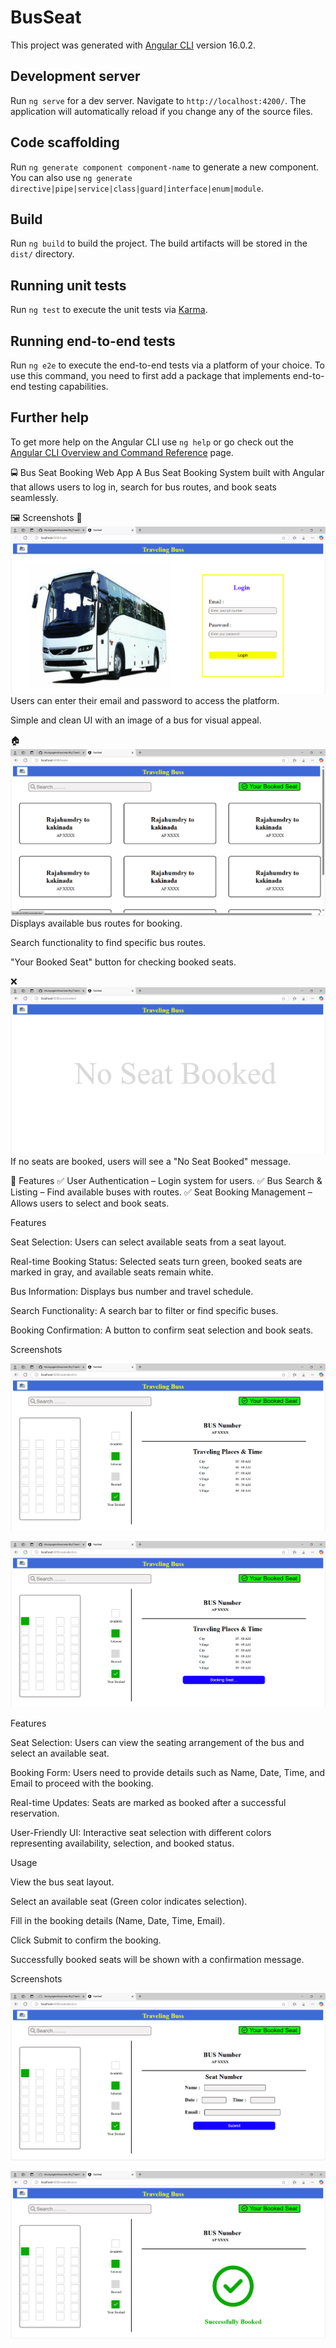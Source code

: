 # BusSeat

This project was generated with [Angular CLI](https://github.com/angular/angular-cli) version 16.0.2.

## Development server

Run `ng serve` for a dev server. Navigate to `http://localhost:4200/`. The application will automatically reload if you change any of the source files.

## Code scaffolding

Run `ng generate component component-name` to generate a new component. You can also use `ng generate directive|pipe|service|class|guard|interface|enum|module`.

## Build

Run `ng build` to build the project. The build artifacts will be stored in the `dist/` directory.

## Running unit tests

Run `ng test` to execute the unit tests via [Karma](https://karma-runner.github.io).

## Running end-to-end tests

Run `ng e2e` to execute the end-to-end tests via a platform of your choice. To use this command, you need to first add a package that implements end-to-end testing capabilities.

## Further help

To get more help on the Angular CLI use `ng help` or go check out the [Angular CLI Overview and Command Reference](https://angular.io/cli) page.


🚍 Bus Seat Booking Web App
A Bus Seat Booking System built with Angular that allows users to log in, search for bus routes, and book seats seamlessly.

🖼️ Screenshots
🔐 ![Login Page](https://github.com/Akulayagneshwaramurthy/Bus-Seat-Booking/blob/master/Image-1.png?raw=true)
Users can enter their email and password to access the platform.

Simple and clean UI with an image of a bus for visual appeal.

🏠 ![Home Page](https://github.com/Akulayagneshwaramurthy/Bus-Seat-Booking/blob/master/Image-2.png?raw=true)
Displays available bus routes for booking.

Search functionality to find specific bus routes.

"Your Booked Seat" button for checking booked seats.

❌ ![No Seat Booked Page](https://github.com/Akulayagneshwaramurthy/Bus-Seat-Booking/blob/master/Image-3.png?raw=true)
If no seats are booked, users will see a "No Seat Booked" message.

🔧 Features
✅ User Authentication – Login system for users.
✅ Bus Search & Listing – Find available buses with routes.
✅ Seat Booking Management – Allows users to select and book seats.

Features

Seat Selection: Users can select available seats from a seat layout.

Real-time Booking Status: Selected seats turn green, booked seats are marked in gray, and available seats remain white.

Bus Information: Displays bus number and travel schedule.

Search Functionality: A search bar to filter or find specific buses.

Booking Confirmation: A button to confirm seat selection and book seats.

Screenshots

![Seat Selection Page](https://github.com/Akulayagneshwaramurthy/Bus-Seat-Booking/blob/master/Image-4.png?raw=true)

![Booking Confirmation](https://github.com/Akulayagneshwaramurthy/Bus-Seat-Booking/blob/master/Image-5.png?raw=true)

Features

Seat Selection: Users can view the seating arrangement of the bus and select an available seat.

Booking Form: Users need to provide details such as Name, Date, Time, and Email to proceed with the booking.

Real-time Updates: Seats are marked as booked after a successful reservation.

User-Friendly UI: Interactive seat selection with different colors representing availability, selection, and booked status.


Usage

View the bus seat layout.

Select an available seat (Green color indicates selection).

Fill in the booking details (Name, Date, Time, Email).

Click Submit to confirm the booking.

Successfully booked seats will be shown with a confirmation message.

Screenshots

![Booking Confirmation](https://github.com/Akulayagneshwaramurthy/Bus-Seat-Booking/blob/master/Image-6.png?raw=true)

![Booking Confirmation](https://github.com/Akulayagneshwaramurthy/Bus-Seat-Booking/blob/master/Image-7.png?raw=true)
